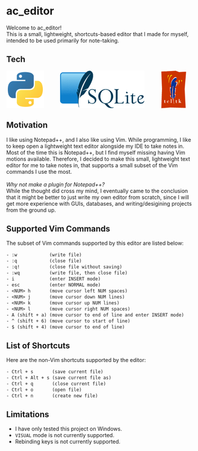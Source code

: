 # ac_editor
Welcome to ac_editor!<br> 
This is a small, lightweight, shortcuts-based editor that I made for myself, intended to be used primarily for note-taking. 


## Tech 

<img src="./docs/images/python_logo.png" height=100/> &nbsp;&nbsp;&nbsp;&nbsp;&nbsp;&nbsp;&nbsp;&nbsp;&nbsp;
<img src="./docs/images/sqlite_logo.png" height=100/> &nbsp;&nbsp;&nbsp;&nbsp;&nbsp;&nbsp;&nbsp;&nbsp;&nbsp;
<img src="./docs/images/tkinter_logo.gif" height=100>

## Motivation
I like using Notepad++, and I also like using Vim. While programming, I like to keep open a lightweight text editor alongside my IDE 
to take notes in. Most of the time this is Notepad++, but I find myself missing having Vim motions available. 
Therefore, I decided to make this small, lightweight text editor for me to take notes in, that supports a small subset of the 
Vim commands I use the most. 
<br><br>
<i>Why not make a plugin for Notepad++?</i><br>
While the thought did cross my mind, I eventually came to the conclusion that it might be better to just write my own editor from scratch, since I will get more experience with GUIs, databases, and writing/desigining projects from the ground up. 

## Supported Vim Commands

The subset of Vim commands supported by this editor are listed below:

```
- :w            (write file)
- :q            (close file)
- :q!           (close file without saving) 
- :wq           (write file, then close file)
- i             (enter INSERT mode)
- esc           (enter NORMAL mode)
- <NUM> h       (move cursor left NUM spaces)
- <NUM> j       (move cursor down NUM lines)
- <NUM> k       (move cursor up NUM lines)
- <NUM> l       (move cursor right NUM spaces)
- A (shift + a) (move cursor to end of line and enter INSERT mode)
- ^ (shift + 6) (move cursor to start of line)
- $ (shift + 4) (move cursor to end of line)
```

## List of Shortcuts
Here are the non-Vim shortcuts supported by the editor:

```
- Ctrl + s       (save current file)
- Ctrl + Alt + s (save current file as)
- Ctrl + q       (close current file)
- Ctrl + o       (open file)
- Ctrl + n       (create new file)
```

## Limitations

- I have only tested this project on Windows.
- `VISUAL` mode is not currently supported. 
- Rebinding keys is not currently supported. 



